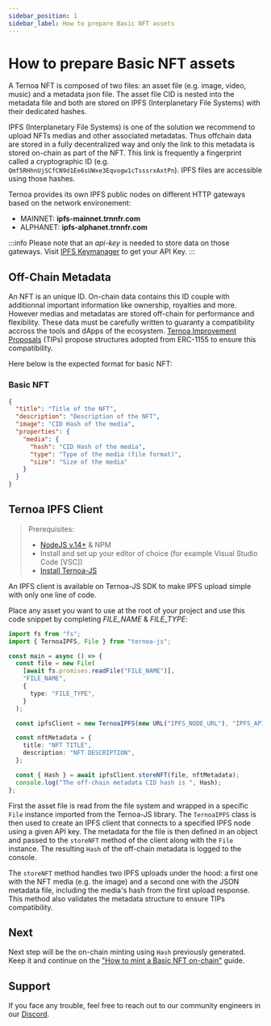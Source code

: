 ```yaml
---
sidebar_position: 1
sidebar_label: How to prepare Basic NFT assets
---
```


# How to prepare Basic NFT assets

A Ternoa NFT is composed of two files: an asset file (e.g. image, video, music) and a metadata json file. The asset file CID is nested into the metadata file and both are stored on IPFS (Interplanetary File Systems) with their dedicated hashes.

IPFS (Interplanetary File Systems) is one of the solution we recommend to upload NFTs medias and other associated metadatas. Thus offchain data are stored in a fully decentralized way and only the link to this metadata is stored on-chain as part of the NFT. This link is frequently a fingerprint called a cryptographic ID (e.g. `Qmf5RHhnUjSCfCN9d1Ee6sUWxe3Eqvogw1cTsssrxAxtPn`). IPFS files are accessible using those hashes.

Ternoa provides its own IPFS public nodes on different HTTP gateways based on the network environement:

- MAINNET: **ipfs-mainnet.trnnfr.com**
- ALPHANET: **ipfs-alphanet.trnnfr.com**

:::info
Please note that an _api-key_ is needed to store data on those gateways. Visit [IPFS Keymanager](https://ipfs-key-manager-git-dev-ternoa.vercel.app/) to get your API Key.
:::

## Off-Chain Metadata

An NFT is an unique ID. On-chain data contains this ID couple with additionnal important information like ownership, royalties and more. However medias and metadatas are stored off-chain for performance and flexibility. These data must be carefully written to guaranty a compatibility accross the tools and dApps of the ecosystem. [Ternoa Improvement Proposals](https://github.com/capsule-corp-ternoa/ternoa-proposals/tree/main/TIPs) (TIPs) propose structures adopted from ERC-1155 to ensure this compatibility.

Here below is the expected format for basic NFT:

### Basic NFT

```json
{
  "title": "Title of the NFT",
  "description": "Description of the NFT",
  "image": "CID Hash of the media",
  "properties": {
    "media": {
      "hash": "CID Hash of the media",
      "type": "Type of the media (file format)",
      "size": "Size of the media"
    }
  }
}
```

## Ternoa IPFS Client

> Prerequisites:
>
> - [NodeJS v.14+](https://nodejs.org/en/download/) & NPM
> - Install and set up your editor of choice (for example Visual Studio Code [VSC])
> - [Install Ternoa-JS](/for-developers/get-started/install-ternoa-js#step-1-install-ternoa-js)

An IPFS client is available on Ternoa-JS SDK to make IPFS upload simple with only one line of code.

Place any asset you want to use at the root of your project and use this code snippet by completing _FILE_NAME_ & _FILE_TYPE_:

```typescript showLineNumbers
import fs from "fs";
import { TernoaIPFS, File } from "ternoa-js";

const main = async () => {
  const file = new File(
    [await fs.promises.readFile("FILE_NAME")],
    "FILE_NAME",
    {
      type: "FILE_TYPE",
    }
  );

  const ipfsClient = new TernoaIPFS(new URL("IPFS_NODE_URL"), "IPFS_API_KEY");

  const nftMetadata = {
    title: "NFT TITLE",
    description: "NFT DESCRIPTION",
  };

  const { Hash } = await ipfsClient.storeNFT(file, nftMetadata);
  console.log("The off-chain metadata CID hash is ", Hash);
};
```

First the asset file is read from the file system and wrapped in a specific `File` instance imported from the Ternoa-JS library. The `TernoaIPFS` class is then used to create an IPFS client that connects to a specified IPFS node using a given API key. The metadata for the file is then defined in an object and passed to the `storeNFT` method of the client along with the `File` instance. The resulting `Hash` of the off-chain metadata is logged to the console.

The `storeNFT` method handles two IPFS uploads under the hood: a first one with the NFT media (e.g. the image) and a second one with the JSON metadata file, including the media's hash from the first upload response. This method also validates the metadata structure to ensure TIPs compatibility.

## Next

Next step will be the on-chain minting using `Hash` previously generated. Keep it and continue on the ["How to mint a Basic NFT on-chain"](/for-developers/guides/NFT/basic-NFT/mint-NFT) guide.

## Support

If you face any trouble, feel free to reach out to our community engineers in our [Discord](https://discord.gg/fUmBkPpnRu).
